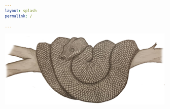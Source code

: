 ```yaml
---
layout: splash
permalink: /

---
```



<img src="/assets/snake2.png" alt="welcome" class="inline"/>

